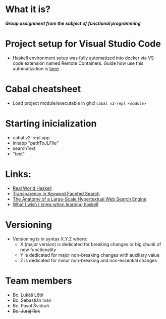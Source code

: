 # What it is?
*___Group assignment from the subject of functional programming___*

# Project setup for Visual Studio Code
 - Haskell environment setup was fully automatized into docker via VS code extension named Remote Containers. Guide how use this automatization is [here](./.devcontainer/README.md)

# Cabal cheatsheet
- Load project module/executable in ghci `cabal v2-repl <module>`

# Starting inicialization
- cabal v2-repl app
- initapp "pathToJLFile"
- searchText
- "text"

# Links:
- [Real World Haskell](http://book.realworldhaskell.org/read/)
- [Transparency in Keyword Faceted Search](https://datasetsearch.research.google.com/search?query=html%20pages&docid=L2cvMTFwendteW13cA%3D%3D)
- [The Anatomy of a Large-Scale Hypertextual Web Search Engine](http://papers.cumincad.org/data/works/att/2873.content.pdf)
- [What I wish I knew when learning haskell](http://dev.stephendiehl.com/hask/)

# Versioning
 - Versioning is in syntax X.Y.Z where:
   - X (major version) is dedicated for breaking changes or big chunk of new functionality
   - Y is dedicated for major non-breaking changes with auxiliary value
   - Z is dedicated for minor non-breaking and non-essential changes

# Team members
- Bc. Lukáš Löbl
- Bc. Sebastián Ivan
- Bc. Pavol Švidraň
- ~~Bc. Juraj Rak~~
